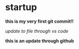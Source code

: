# startup

**this is my __very__ first git commit!!**

*update to file through vs code*

**this is an update through github**
